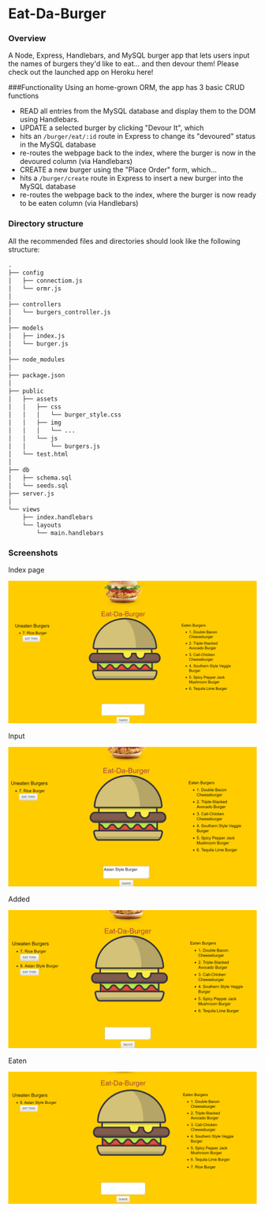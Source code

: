 # Eat-Da-Burger

### Overview

A Node, Express, Handlebars, and MySQL burger app that lets users input the names of burgers they'd like to eat... and then devour them! Please check out the launched app on Heroku here!

###Functionality
Using an home-grown ORM, the app has 3 basic CRUD functions

* READ all entries from the MySQL database and display them to the DOM using Handlebars.
* UPDATE a selected burger by clicking "Devour It", which
 * hits an `/burger/eat/:id` route in Express to change its "devoured" status in the MySQL database
 * re-routes the webpage back to the index, where the burger is now in the devoured column (via Handlebars)
* CREATE a new burger using the "Place Order" form, which...
 * hits a `/burger/create` route in Express to insert a new burger into the MySQL database
 * re-routes the webpage back to the index, where the burger is now ready to be eaten column (via Handlebars)

### Directory structure
All the recommended files and directories should look like the following structure:

    .
    ├── config
    │   ├── connectiom.js
    │   └── ormr.js
    │ 
    ├── controllers
    │   └── burgers_controller.js
    │
    ├── models
    │   ├── index.js
    │   └── burger.js
    │ 
    ├── node_modules
    │ 
    ├── package.json
    │
    ├── public
    │   ├── assets
    │   │   ├── css
    │   │   │   └── burger_style.css
    │   │   ├── img
    │   │   │   └── ...
    │   │   └── js
    │   │       └── burgers.js
    │   └── test.html
    │
    ├── db
    │   ├── schema.sql
    │   └── seeds.sql
    ├── server.js
    │
    └── views
        ├── index.handlebars
        └── layouts
            └── main.handlebars
            
### Screenshots

Index page

![pic](https://github.com/PutinCake/Eat-Da-Burger/blob/master/public/assets/images/index.png)

Input

![pic](https://github.com/PutinCake/Eat-Da-Burger/blob/master/public/assets/images/input.png)

Added

![pic](https://github.com/PutinCake/Eat-Da-Burger/blob/master/public/assets/images/added.png)

Eaten

![pic](https://github.com/PutinCake/Eat-Da-Burger/blob/master/public/assets/images/eaten.png)
